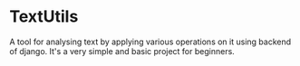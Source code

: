 # TextUtils
A tool for analysing text by applying various operations on it using backend of django. It's a very simple and basic project for beginners.
